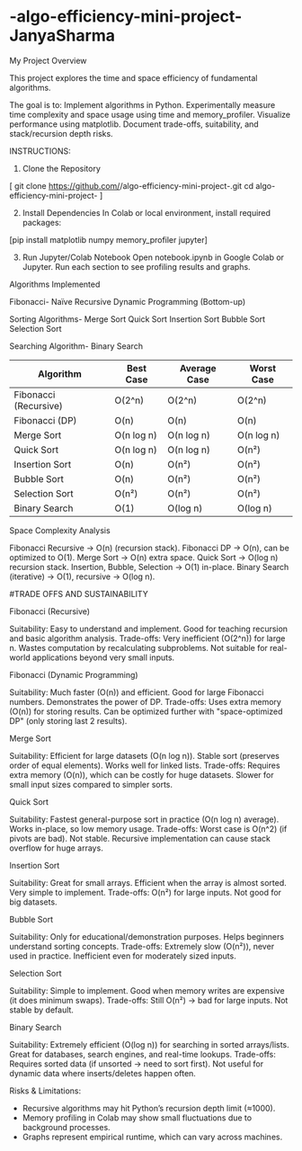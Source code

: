 # -algo-efficiency-mini-project-JanyaSharma

My Project Overview

This project explores the time and space efficiency of fundamental algorithms.

The goal is to:
Implement algorithms in Python.
Experimentally measure time complexity and space usage using time and memory_profiler.
Visualize performance using matplotlib.
Document trade-offs, suitability, and stack/recursion depth risks.

INSTRUCTIONS:
1. Clone the Repository
 
[ git clone https://github.com/<your-username>/algo-efficiency-mini-project-<yourname>.git
cd algo-efficiency-mini-project-<yourname> ]

2. Install Dependencies
In Colab or local environment, install required packages:

[pip install matplotlib numpy memory_profiler jupyter]

3. Run Jupyter/Colab Notebook
Open notebook.ipynb in Google Colab or Jupyter.
Run each section to see profiling results and graphs.

Algorithms Implemented

Fibonacci-
Naïve Recursive
Dynamic Programming (Bottom-up)

Sorting Algorithms-
Merge Sort
Quick Sort
Insertion Sort
Bubble Sort
Selection Sort

Searching Algorithm-
Binary Search

| Algorithm             | Best Case  | Average Case | Worst Case |
| --------------------- | ---------- | ------------ | ---------- |
| Fibonacci (Recursive) | O(2^n)     | O(2^n)       | O(2^n)     |
| Fibonacci (DP)        | O(n)       | O(n)         | O(n)       |
| Merge Sort            | O(n log n) | O(n log n)   | O(n log n) |
| Quick Sort            | O(n log n) | O(n log n)   | O(n²)      |
| Insertion Sort        | O(n)       | O(n²)        | O(n²)      |
| Bubble Sort           | O(n)       | O(n²)        | O(n²)      |
| Selection Sort        | O(n²)      | O(n²)        | O(n²)      |
| Binary Search         | O(1)       | O(log n)     | O(log n)   |


Space Complexity Analysis

Fibonacci Recursive → O(n) (recursion stack).
Fibonacci DP → O(n), can be optimized to O(1).
Merge Sort → O(n) extra space.
Quick Sort → O(log n) recursion stack.
Insertion, Bubble, Selection → O(1) in-place.
Binary Search (iterative) → O(1), recursive → O(log n).

#TRADE OFFS AND SUSTAINABILITY

Fibonacci (Recursive)

Suitability:
Easy to understand and implement.
Good for teaching recursion and basic algorithm analysis.
Trade-offs:
Very inefficient (O(2^n)) for large n.
Wastes computation by recalculating subproblems.
Not suitable for real-world applications beyond very small inputs.


Fibonacci (Dynamic Programming)

Suitability:
Much faster (O(n)) and efficient.
Good for large Fibonacci numbers.
Demonstrates the power of DP.
Trade-offs:
Uses extra memory (O(n)) for storing results.
Can be optimized further with "space-optimized DP" (only storing last 2 results).


Merge Sort

Suitability:
Efficient for large datasets (O(n log n)).
Stable sort (preserves order of equal elements).
Works well for linked lists.
Trade-offs:
Requires extra memory (O(n)), which can be costly for huge datasets.
Slower for small input sizes compared to simpler sorts.


Quick Sort

Suitability:
Fastest general-purpose sort in practice (O(n log n) average).
Works in-place, so low memory usage.
Trade-offs:
Worst case is O(n^2) (if pivots are bad).
Not stable.
Recursive implementation can cause stack overflow for huge arrays.


Insertion Sort

Suitability:
Great for small arrays.
Efficient when the array is almost sorted.
Very simple to implement.
Trade-offs:
O(n²) for large inputs.
Not good for big datasets.


Bubble Sort

Suitability:
Only for educational/demonstration purposes.
Helps beginners understand sorting concepts.
Trade-offs:
Extremely slow (O(n²)), never used in practice.
Inefficient even for moderately sized inputs.


Selection Sort

Suitability:
Simple to implement.
Good when memory writes are expensive (it does minimum swaps).
Trade-offs:
Still O(n²) → bad for large inputs.
Not stable by default.


Binary Search

Suitability:
Extremely efficient (O(log n)) for searching in sorted arrays/lists.
Great for databases, search engines, and real-time lookups.
Trade-offs:
Requires sorted data (if unsorted → need to sort first).
Not useful for dynamic data where inserts/deletes happen often.

Risks & Limitations:
+ Recursive algorithms may hit Python’s recursion depth limit (≈1000).
+ Memory profiling in Colab may show small fluctuations due to background processes.
+ Graphs represent empirical runtime, which can vary across machines.
